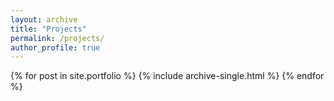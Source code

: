 ```yaml
---
layout: archive
title: "Projects"
permalink: /projects/
author_profile: true
---
```


{% for post in site.portfolio %}
  {% include archive-single.html %}
{% endfor %}


